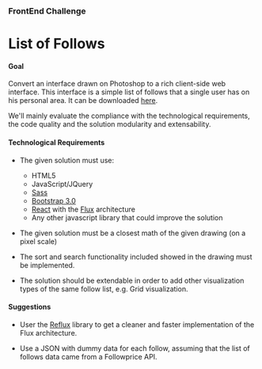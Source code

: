 ### FrontEnd Challenge

# List of Follows

#### Goal

Convert an interface drawn on Photoshop to a rich client-side web interface. 
This interface is a simple list of follows that a single user has on his personal area. It can be downloaded [here](http://invis.io/a/681JJDB2M7GHK).

We'll mainly evaluate the compliance with the technological requirements, the code quality and the solution modularity and extensability.

#### Technological Requirements

* The given solution must use:
    - HTML5 
    - JavaScript/JQuery
    - [Sass] 
    - [Bootstrap 3.0] 
    - [React]  with the [Flux] architecture 
    - Any other javascript library that could improve the solution

* The given solution must be a closest math of the given drawing (on a pixel scale)

* The sort and search functionality included showed in the drawing must be implemented. 

* The solution should be extendable in order to add other visualization types of the same follow list, e.g. Grid visualization. 

#### Suggestions

* User the [Reflux] library to get a cleaner and faster implementation of the Flux architecture.

* Use a JSON with dummy data for each follow, assuming that the list of follows data came from a Followprice API.

[React]:https://facebook.github.io/react/
[Flux]:https://facebook.github.io/flux/docs/overview.html
[ReFlux]:https://github.com/spoike/refluxjs
[Bootstrap 3.0]:http://getbootstrap.com/
[Sass]:http://sass-lang.com/